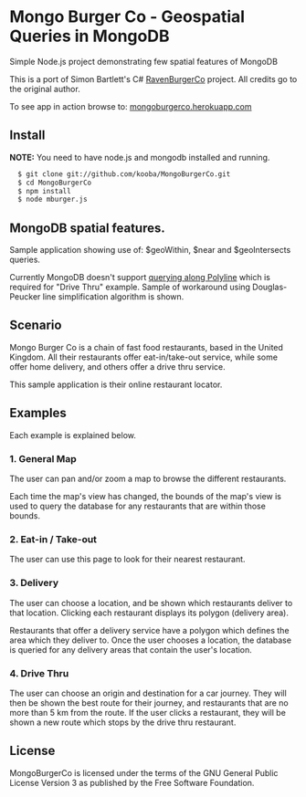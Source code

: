 # Mongo Burger Co - Geospatial Queries in MongoDB

Simple Node.js project demonstrating few spatial features of MongoDB

This is a port of Simon Bartlett's C# [RavenBurgerCo](https://github.com/sibartlett/RavenBurgerCo) project.
All credits go to the original author.

To see app in action browse to: [mongoburgerco.herokuapp.com](http://mongoburgerco.herokuapp.com/)

## Install

**NOTE:** You need to have node.js and mongodb installed and running.

```sh
  $ git clone git://github.com/kooba/MongoBurgerCo.git
  $ cd MongoBurgerCo
  $ npm install
  $ node mburger.js
```

## MongoDB spatial features.

Sample application showing use of: $geoWithin, $near and $geoIntersects queries.

Currently MongoDB doesn't support [querying along Polyline](https://jira.mongodb.org/browse/SERVER-4339) which is required for "Drive Thru" example.
Sample of workaround using Douglas-Peucker line simplification algorithm is shown.

## Scenario

Mongo Burger Co is a chain of fast food restaurants, based in the United Kingdom. All their restaurants offer eat-in/take-out service, while some offer home delivery, and others offer a drive thru service.

This sample application is their online restaurant locator.

## Examples

Each example is explained below.

### 1. General Map

The user can pan and/or zoom a map to browse the different restaurants.

Each time the map's view has changed, the bounds of the map's view is used to query the database for any restaurants that are within those bounds.

### 2. Eat-in / Take-out

The user can use this page to look for their nearest restaurant.

### 3. Delivery

The user can choose a location, and be shown which restaurants deliver to that location. Clicking each restaurant displays its polygon (delivery area).

Restaurants that offer a delivery service have a polygon which defines the area which they deliver to. Once the user chooses a location, the database is queried for any delivery areas that contain the user's location.

### 4. Drive Thru

The user can choose an origin and destination for a car journey. They will then be shown the best route for their journey, and restaurants that are no more than 5 km from the route. If the user clicks a restaurant, they will be shown a new route which stops by the drive thru restaurant.

## License

MongoBurgerCo is licensed under the terms of the GNU General Public License Version 3 as published by the Free Software Foundation.